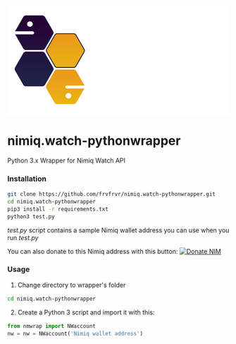 ![Nimiq Watch API Python wrapper](https://github.com/frvfrvr/frvfrvr/blob/master/wrapper1.png?raw=true)

# nimiq.watch-pythonwrapper

Python 3.x Wrapper for Nimiq Watch API

### Installation

```bash
git clone https://github.com/frvfrvr/nimiq.watch-pythonwrapper.git
cd nimiq.watch-pythonwrapper
pip3 install -r requirements.txt
python3 test.py
```
*test.py* script contains a sample Nimiq wallet address you can use when you run *test.py*


You can also donate to this Nimiq address with this button:
[![Donate NIM](https://www.nimiq.com/accept-donations/img/donationBtnImg/light-blue-small.svg)](https://wallet.nimiq.com/nimiq:NQ56H3BEFK0JXD5LMBGQ3CQR2S7E4J984BL6)

### Usage

1. Change directory to wrapper's folder

```bash
cd nimiq.watch-pythonwrapper
```
2. Create a Python 3 script and import it with this:

```python
from nmwrap import NWaccount
nw = nw = NWaccount('Nimiq wallet address')
```
